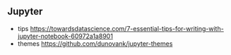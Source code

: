 ## Jupyter
- tips https://towardsdatascience.com/7-essential-tips-for-writing-with-jupyter-notebook-60972a1a8901
- themes https://github.com/dunovank/jupyter-themes
